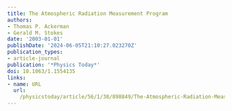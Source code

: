 ```yaml
---
title: The Atmospheric Radiation Measurement Program
authors:
- Thomas P. Ackerman
- Gerald M. Stokes
date: '2003-01-01'
publishDate: '2024-06-05T21:10:27.023270Z'
publication_types:
- article-journal
publication: '*Physics Today*'
doi: 10.1063/1.1554135
links:
- name: URL
  url: 
    /physicstoday/article/56/1/38/898849/The-Atmospheric-Radiation-Measurement-ProgramTo
---
```

